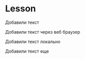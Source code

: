 ﻿# Lesson

Добавили текст

Добавили текст через веб браузер

Добавили текст локально


Добавили текст еще